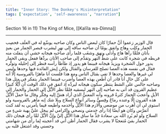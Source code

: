 ```yaml
---
title: "Inner Story: The Donkey's Misinterpretation"
tags: ['expectation', 'self-awareness', "narration"]
---
```


 Section 16 in 11) The King of Mice, [[Kalīla wa-Dimna]]

---
قال الوزير زعموا أنَّ حمارًا كان لبعض الناس وكان صاحبه يوسِّع له في العلَف فحصِب الحمار وكلِب وهاج واتفق يومًا أن صاحبه ساقه إلى نهرٍ ليشرب فبصر الحمار من بعيدٍ بأتان فلمَّا رآها هاج وأدلى ونهق وشغَب فلما رأى صاحبه هيجانه خشي أن ينفلت منه فربطه في شجرة كانت على شطِّ النهر وتقدَّم إلى صاحب الأتان بردِّها ففعل وبقي الحمار يدور حول الشجرة ويزيدُ هيجانه فبينما هو يدور إذ طأطأ رأسه فنظر إلى إحليله وتوتُّره فقال في نفسه هذه العصا تصلح للفرسان والقتال ولكن إيش الفائدة فيها وحدها وليس لي غيرها والعصا وحدها لا تفي بقتال الناس ومع هذا فلست أنا ماهرًا بالفروسية إلَّا أنه على كل حالٍ أنا قادر أن أطعن بهذه العصا وأضرب فبينما الحمار يتفكر في مثل هذا وصاحبه جالس على الشط ينتظر سكون هيجانه ليردَّه إذ اتفق في ذلك الوقت أن أُيَّلًا كبيرًا عظيم القرون قد أتى به صاحبه إلى النهر ليسقيه فلمَّا نظر الأيَّلُ إلى الحمار والحمار إلى الأيلِ وأعجبَ الحمارَ كثرةُ قرونه وأنه المعنيُّ الذي أراد هشَّ إليه وفكَّر وقال ما حملَ الأيَّلُ هذه القرون إلَّا وعنده رماحٌ وقِسيٌّ وسائر أنواع السلاح وبلا شك إنه ماهر بالفروسية ولو استوى لي أن أهرب من موضعي وأُلازم هذا الأيَّلَ وأخدمه وأطيعه فيما يأمرني به لقد كنت أتفرَّس وكان هو أيضًا إذا رأى خدمتي ونصحي وإكرامي لم يبخل عليَّ بهبة شيءٍ من السلاح ولو لم يُرِدِ الله بي سعادةَ جَدٍّ ما ساق هذا الأيَّل إليَّ وإنَّ الأيَّلَ لمَّا رأى هيجان ذلك الحمار بقيَ مُتعجبًا لا يشرب فقال الحمار أظن أني قد أعجبته لِما رأى من شهامتي وحسني وقد اشتغل قلبه بي
